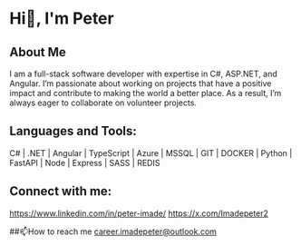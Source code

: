 # Hi👋, I'm Peter

## About Me
I am a full-stack software developer with expertise in C#, ASP.NET, and Angular. I’m passionate about working on projects that have a positive impact and contribute to making the world a better place. As a result, I’m always eager to collaborate on volunteer projects.

## Languages and Tools:
C# | .NET | Angular | TypeScript | Azure | MSSQL | GIT | DOCKER | Python | FastAPI | Node | Express | SASS | REDIS

## Connect with me:
https://www.linkedin.com/in/peter-imade/ https://x.com/Imadepeter2

##📫How to reach me
[career.imadepeter@outlook.com](career.imadepeter@outlook.com)

